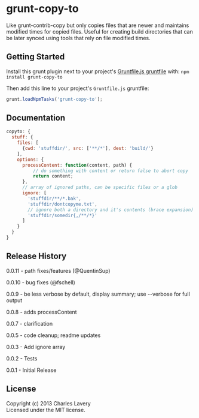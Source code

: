 # grunt-copy-to

Like grunt-contrib-copy but only copies files that are newer and maintains modified times for copied files. Useful for creating build directories that can be later synced using tools that rely on file modified times.

## Getting Started
Install this grunt plugin next to your project's [Gruntfile.js gruntfile][getting_started] with: `npm install grunt-copy-to`

Then add this line to your project's `Gruntfile.js` gruntfile:

```javascript
grunt.loadNpmTasks('grunt-copy-to');
```

[grunt]: http://gruntjs.com/
[getting_started]: https://github.com/gruntjs/grunt/blob/master/docs/getting_started.md

## Documentation

```javascript
copyto: {
  stuff: {
    files: [
      {cwd: 'stuffdir/', src: ['**/*'], dest: 'build/'}
    ],
    options: {
      processContent: function(content, path) {
          // do something with content or return false to abort copy
          return content;
      },
      // array of ignored paths, can be specific files or a glob
      ignore: [
        'stuffdir/**/*.bak',
        'stuffdir/dontcopyme.txt',
        // ignore both a directory and it's contents (brace expansion)
        'stuffdir/somedir{,/**/*}'
      ]
    }
  }
}
```

## Release History

0.0.11 - path fixes/features (@QuentinSup)

0.0.10 - bug fixes (@fschell)

0.0.9 - be less verbose by default, display summary; use --verbose for full output

0.0.8 - adds processContent 

0.0.7 - clarification

0.0.5 - code cleanup; readme updates

0.0.3 - Add ignore array

0.0.2 - Tests

0.0.1 - Initial Release

## License
Copyright (c) 2013 Charles Lavery  
Licensed under the MIT license.
